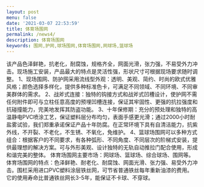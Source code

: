 ```yaml
---
layout: post
menu: false
date: '2021-03-07 22:53:59'
title: 体育场围网
permalink: /news4/
description: 体育场围网
keywords: 围网,护网,球场围网,体育场围网,网球场,篮球场
---
```

该产品色泽鲜艳，抗老化，耐腐蚀，规格齐全，网面光滑，张力强，不易受外力冲击。现场施工安装，产品最大的特点是灵活性强，形状尺寸可根据现场要求随时调整。
1、现场围网、防护网采用流线型外观：透明、美观、简约、时尚的欧式优雅风格；颜色选择多样化，提供多种标准色卡，可满足不同领域、不同环境、不同审美群体的需求。
2、战斧式连接：独特的钩接方式和战斧式凹槽设计，使护网不需任何附件即可与立柱任意高度的预埋凹槽连接，保证其牢固性、更强的抗拉强度和抗碰撞能力，完美地发挥其防盗功能。
3、十年保修期：充分的预处理和独特的高温静电PVC喷涂工艺，保证塑料层分布均匀，表面手感更光滑；通过2000小时耐盐雾试验，我们郑重承诺保证产品十年防腐。在正常环境下具有自清洁能力，抗紫外线，不开裂、不老化，不生锈、不氧化，免维护。
4、篮球场围网可以多种方式组合：根据客户的不同要求，有各种弧形、不同角度、不同层次的阶梯式安装，提供最理想的解决方案。可与外形美观、设计独特的无轨自动推拉门配合使用，形成和谐完美的整体。
体育场围网主要市场：网球场、篮球场、综合球场、围网等。
体育场围网的特点：色泽鲜艳、耐老化、耐腐蚀、网面光滑、张力强、易受外力冲击。围栏采用进口PVC塑料涂层铁丝网，可节省普通铁丝每年重新油漆的费用。它的使用寿命比普通铁丝网长3-5年，能保证不卡球、不穿球。